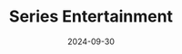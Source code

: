 ---  
layout: startup_page  
title: "Series Entertainment"  
id: "series.inc"  
permalink: "/seriesentertainmentseries.inc09302024/"  
website: "https://www.series.inc/"  
funding_round: "Series A"  
funding_amount: "$28M"  
investors: "Netflix, Dell Technologies Capital, Andreessen Horowitz, BITKRAFT, F4 Fund"  
about: "Series Entertainment is a game studio and technology company that uses LLMs and GenAI to create video games and build a game engine called Rho. Its mission is to become a leading platform for game developers, offering an AI-native, multimodal full-stack game creation platform that handles visuals and audio, speeding up development and enhancing interactivity."  
markets: "Gaming, AI, Generative AI"  
hq: "Rocklin, California, United States"  
founded_year: "2023"  
linkedin: "https://www.linkedin.com/company/seriesentertainment"  
twitter: "https://twitter.com/SeriesEntert"  
instagram: ""  
facebook: ""  
crunchbase: "https://www.crunchbase.com/organization/series-ai-c6e9"  
pitchbook: "https://pitchbook.com/profiles/company/532468-99"  

date_display: "30-Sep-2024"  
date: "2024-09-30"

# SEO Optimization  
meta_title: "Series Entertainment - Series A Funding ($28M)"  
meta_description: "Series Entertainment, Series Entertainment is a game studio and technology company that uses LLMs and GenAI to create video games and build a game engine called Rho. Its mi..."  
meta_keywords: "Series Entertainment, Gaming, AI, Generative AI, Series A funding"  
canonical_url: "https://startup.projectstartups.com/seriesentertainmentseries.inc09302024/"  
---